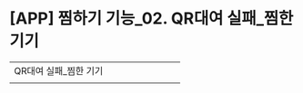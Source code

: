 # [APP] 찜하기 기능_02. QR대여 실패_찜한 기기

|  |  |  |  |  |  |  |  |  |
| --- | --- | --- | --- | --- | --- | --- | --- | --- |
| QR대여 실패\_찜한 기기 | | | | | | | | |
|  | | | | | | | | |